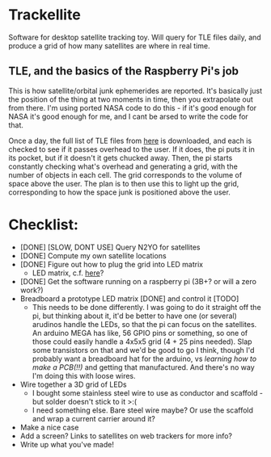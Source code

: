# Trackellite
Software for desktop satellite tracking toy. 
Will query for TLE files daily, and produce a grid of how many satellites are where in real time.

## TLE, and the basics of the Raspberry Pi's job
This is how satellite/orbital junk ephemerides are reported. It's basically just the position of the thing at two moments in time, then you extrapolate out from there. I'm using ported NASA code to do this - if it's good enough for NASA it's good enough for me, and I cant be arsed to write the code for that.

Once a day, the full list of TLE files from [here](https://celestrak.com/NORAD/elements/) is downloaded, and each is checked to see if it passes overhead to the user. If it does, the pi puts it in its pocket, but if it doesn't it gets chucked away. Then, the pi starts constantly checking what's overhead and generating a grid, with the number of objects in each cell. The grid corresponds to the volume of space above the user. The plan is to then use this to light up the grid, corresponding to how the space junk is positioned above the user.



# Checklist:
- [DONE] [SLOW, DONT USE] Query N2YO for satellites
- [DONE] Compute my own satellite locations
- [DONE] Figure out how to plug the grid into LED matrix
  - LED matrix, c.f. [here](https://www.instructables.com/id/Led-Cube-8x8x8/)?
- [DONE] Get the software running on a raspberry pi (3B+? or will a zero work?)
- Breadboard a prototype LED matrix [DONE] and control it [TODO]
  - This needs to be done differently. I was going to do it straight off the pi, but thinking about it, it'd be better to have one (or several) arudinos handle the LEDs, so that the pi can focus on the satellites. An arduino MEGA has like, 56 GPIO pins or something, so one of those could easily handle a 4x5x5 grid (4 + 25 pins needed). Slap some transistors on that and we'd be good to go I think, though I'd probably want a breadboard hat for the arduino, vs *learning how to make a PCB(!!)* and getting that manufactured. And there's no way I'm doing this with loose wires.
- Wire together a 3D grid of LEDs
  - I bought some stainless steel wire to use as conductor and scaffold - but solder doesn't stick to it >:(
  - I need something else. Bare steel wire maybe? Or use the scaffold and wrap a current carrier around it?
- Make a nice case
- Add a screen? Links to satellites on web trackers for more info?
- Write up what you've made!
